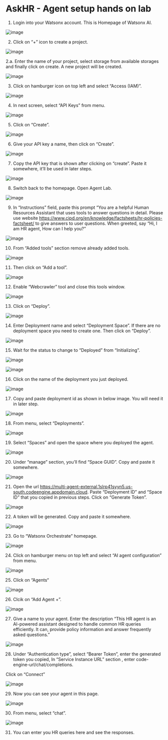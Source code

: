 
# AskHR - Agent setup hands on lab


1.	Login into your Watsonx account. This is Homepage of Watsonx AI.

![image](https://github.ibm.com/skol/agentic-ai-client-bootcamp/assets/448234/1c610c35-3ed2-4884-af05-378cf1a9026f)

2.  Click on “+” icon to create a project.

![image](https://github.ibm.com/skol/agentic-ai-client-bootcamp/assets/448234/092e17a5-b5c6-47fd-b667-9bda4d7a1d79)

2.a. Enter the name of your project, select storage from available storages and finally click on create. A new project will be created.

![image](https://github.ibm.com/skol/agentic-ai-client-bootcamp/assets/448234/435e66c7-ccac-4cb3-9894-3a7a9682d1b5)

3.	Click on hamburger icon on top left and select “Access (IAM)”.

![image](https://github.ibm.com/skol/agentic-ai-client-bootcamp/assets/448234/ff8c1558-3dd3-4dac-a959-ec73ed1ae7bd)

4.	In next screen, select “API Keys” from menu.

![image](https://github.ibm.com/skol/agentic-ai-client-bootcamp/assets/448234/84502dbb-847e-4669-b8fb-c3537af0c5f7)

5.	Click on “Create”.

![image](https://github.ibm.com/skol/agentic-ai-client-bootcamp/assets/448234/9dd51568-2e5e-4247-9855-f0b8cc8ebde5)

6.	Give your API key a name, then click on “Create”.

![image](https://github.ibm.com/skol/agentic-ai-client-bootcamp/assets/448234/8dbaaf0d-701d-47e2-bb50-02ece08743ad)

7.	Copy the API key that is shown after clicking on “create”. Paste it somewhere, it’ll be used in later steps.

![image](https://github.ibm.com/skol/agentic-ai-client-bootcamp/assets/448234/08e78454-4215-4c4c-a345-eb4e47e4e96a)

8.	Switch back to the homepage. Open Agent Lab.

![image](https://github.ibm.com/skol/agentic-ai-client-bootcamp/assets/448234/3d3d326e-1ffd-4840-9dd3-f42b916df25e)

9.	In “Instructions” field, paste this prompt “You are a helpful Human Resources Assistant that uses tools to answer questions in detail. Please use website https://www.cipd.org/en/knowledge/factsheets/hr-policies-factsheet/ to give answers to user questions. When greeted, say “Hi, I am HR agent, How can I help you?”

![image](https://github.ibm.com/skol/agentic-ai-client-bootcamp/assets/448234/89d76397-f6a4-443b-9db3-5ac5eec87dce)

10.	From “Added tools” section remove already added tools.

![image](https://github.ibm.com/skol/agentic-ai-client-bootcamp/assets/448234/f9babe58-af67-4949-84c6-59929de8d245)


11.	Then click on “Add a tool”.

![image](https://github.ibm.com/skol/agentic-ai-client-bootcamp/assets/448234/f0b9951c-9f4a-4c95-bb9c-3d19fde31733)

12.	Enable “Webcrawler” tool and close this tools window.

![image](https://github.ibm.com/skol/agentic-ai-client-bootcamp/assets/448234/39278f5c-c4d8-4ccc-86e1-59387b7f9a39)

13.	Click on “Deploy”.

![image](https://github.ibm.com/skol/agentic-ai-client-bootcamp/assets/448234/beb17362-bb32-4d1c-b302-49f56ffac6f7)

14. Enter Deployment name and select “Deployment Space”. If there are no deployment space you need to create one. Then click on “Deploy”.

![image](https://github.ibm.com/skol/agentic-ai-client-bootcamp/assets/448234/3f6a67f3-3641-4dd8-9242-f2cf46b52304)

15.	Wait for the status to change to “Deployed” from “Initializing”.

![image](https://github.ibm.com/skol/agentic-ai-client-bootcamp/assets/448234/3e11b861-3e30-4264-a830-6d5c3d894d22)

![image](https://github.ibm.com/skol/agentic-ai-client-bootcamp/assets/448234/3f615f68-d477-4049-a872-7f736f65bf57)

16.	Click on the name of the deployment you just deployed.

![image](https://github.ibm.com/skol/agentic-ai-client-bootcamp/assets/448234/52ede322-af38-4888-93fd-aec3b494595f)

17.	Copy and paste deployment id as shown in below image. You will need it in later step.

![image](https://github.ibm.com/skol/agentic-ai-client-bootcamp/assets/448234/0060ea89-bd3f-4480-889e-5c7a665fd622)

18.	From menu, select “Deployments”.

![image](https://github.ibm.com/skol/agentic-ai-client-bootcamp/assets/448234/87bf8b8f-298a-4260-b7e4-80404eca4be5)

19.	Select “Spaces” and open the space where you deployed the agent.

![image](https://github.ibm.com/skol/agentic-ai-client-bootcamp/assets/448234/c0e46167-d1e1-473e-9d18-f5cf31cd192f)

20.	Under “manage” section, you’ll find “Space GUID”. Copy and paste it somewhere.

![image](https://github.ibm.com/skol/agentic-ai-client-bootcamp/assets/448234/9fef8f92-6ff5-4cb6-9de9-ba0a93022aea)

21.	Open the url https://multi-agent-external.1slrp41syyn5.us-south.codeengine.appdomain.cloud.
Paste “Deployment ID” and “Space ID” that you copied in previous steps. 
Click on “Generate Token”.

![image](https://github.ibm.com/skol/agentic-ai-client-bootcamp/assets/448234/5077513b-9d7f-4aa5-bde9-789fa959c8ad)

22.	A token will be generated. Copy and paste it somewhere.

![image](https://github.ibm.com/skol/agentic-ai-client-bootcamp/assets/448234/0472b3f0-5a33-427c-a56e-0275fd46f2e3)

23.	Go to “Watsonx Orchestrate” homepage. 

![image](https://github.ibm.com/skol/agentic-ai-client-bootcamp/assets/448234/dee4595e-52c6-420c-9a0c-c50bb1674c32)

24.	Click on hamburger menu on top left and select “AI agent configuration” from menu.

![image](https://github.ibm.com/skol/agentic-ai-client-bootcamp/assets/448234/301540da-a3dd-462a-9e36-3c14800a550b)

25.	Click on “Agents“

![image](https://github.ibm.com/skol/agentic-ai-client-bootcamp/assets/448234/7e5fb891-47f2-4cd8-9b6f-0dfd829061c8)

26.	Clcik on “Add Agent +”.

![image](https://github.ibm.com/skol/agentic-ai-client-bootcamp/assets/448234/f1c5aad8-7cd8-4f93-a95d-a87f4cfc33b6)

27.	Give a name to your agent. Enter the description “This HR agent is an AI-powered assistant designed to handle common HR queries efficiently. It can, provide policy information and answer frequently asked questions.”

![image](https://github.ibm.com/skol/agentic-ai-client-bootcamp/assets/448234/9b9fc350-8456-45e1-a08a-87b030471eae)

28.	Under “Authentication type”, select “Bearer Token”, enter the generated token you copied, In “Service Instance URL” section , enter code-engine-url/chat/completions.

Click on “Connect”

![image](https://github.ibm.com/skol/agentic-ai-client-bootcamp/assets/448234/7c0ebc9d-42a7-4682-8104-8d74d67f3dc0)



29.	Now you can see your agent in this page.

![image](https://github.ibm.com/skol/agentic-ai-client-bootcamp/assets/448234/eca781c4-1561-4705-a9b1-06c5cd1465c1)

30.	From menu, select “chat”.

![image](https://github.ibm.com/skol/agentic-ai-client-bootcamp/assets/448234/2edec37b-a049-463b-84d3-6b160cf815c2)

31.	You can enter you HR queries here and see the responses.






































